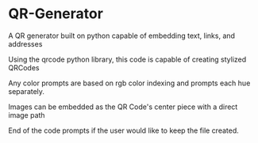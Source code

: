 # QR-Generator
A QR generator built on python capable of embedding text, links, and addresses

  Using the qrcode python library, this code is capable of creating stylized QRCodes
  
  Any color prompts are based on rgb color indexing and prompts each hue separately.

  Images can be embedded as the QR Code's center piece with a direct image path
  
  End of the code prompts if the user would like to keep the file created.
